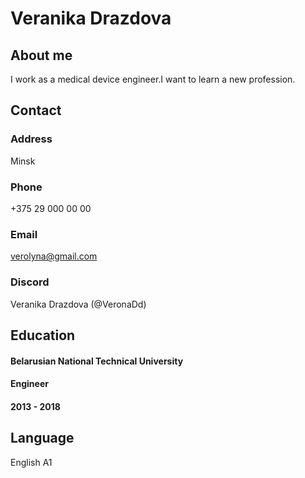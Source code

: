 # Veranika Drazdova

## About me
I work as a medical device engineer.I want to learn a new profession.
## Contact
### Address
Minsk
### Phone
+375 29 000 00 00
### Email
verolyna@gmail.com
### Discord
Veranika Drazdova (@VeronaDd)
## Education
#### Belarusian National Technical University
#### Engineer
#### 2013 - 2018
## Language
English A1
